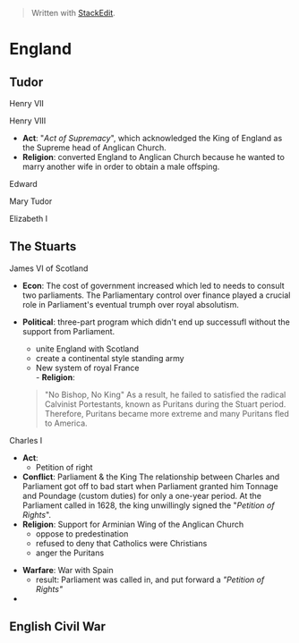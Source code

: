 
> Written with [StackEdit](https://stackedit.io/).

# England

## Tudor
Henry VII

Henry VIII
   * **Act**: "_Act of Supremacy_", which acknowledged the King of England as the Supreme head of Anglican Church.
   * **Religion**: converted England to Anglican Church because he wanted to marry another wife in order to obtain a male offsping.

Edward
 
Mary Tudor

Elizabeth I

## The Stuarts
James VI of Scotland
   - **Econ**: The cost of government increased which led to needs to consult two parliaments. The Parliamentary control over finance played a crucial role in Parliament's eventual trumph over royal absolutism.
   
   - **Political**: three-part program which didn't end up successufl without the support from Parliament.
        - unite England with Scotland
        - create a continental style standing army
        - New  system of royal France       
    - **Religion**:
      > "No Bishop, No King"
     As a result, he failed to satisfied the radical Calvinist Portestants, known as Puritans during the Stuart period. Therefore, Puritans became more extreme and many Puritans fled to America.

Charles I
* **Act**: 
  - Petition of right
* **Conflict**: Parliament & the King
 The relationship between Charles and Parliament got off to bad start when Parliament granted him Tonnage and Poundage (custom duties) for only a one-year period. At the Parliament called in 1628, the king unwillingly signed the "_Petition of Rights_". 
* **Religion**:  Support for Arminian Wing of the Anglican Church
     * oppose to predestination
     * refused to deny that Catholics were Christians
     * anger the Puritans
 - **Warfare**: War with Spain
   - result: Parliament was called in, and put forward a _"Petition of Rights"_
 -

## English Civil War

<!--stackedit_data:
eyJoaXN0b3J5IjpbMTEwNjAyNTI0NCw0OTMxNzE0OCwtMTgxMz
g0OTQzNSwtMTQ2NzIyNTkyNSw3MzA5OTgxMTZdfQ==
-->